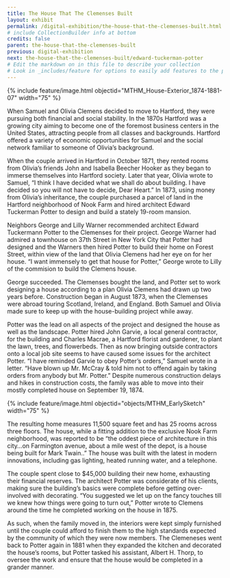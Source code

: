 ```yaml
---
title: The House That The Clemenses Built
layout: exhibit
permalink: /digital-exhibition/the-house-that-the-clemenses-built.html
# include CollectionBuilder info at bottom
credits: false
parent: the-house-that-the-clemenses-built
previous: digital-exhibition
next: the-house-that-the-clemenses-built/edward-tuckerman-potter
# Edit the markdown on in this file to describe your collection
# Look in _includes/feature for options to easily add features to the page
---
```


{% include feature/image.html objectid="MTHM_House-Exterior_1874-1881-07" width="75" %}

When Samuel and Olivia Clemens decided to move to Hartford, they were pursuing both financial and social stability. In the 1870s Hartford was a growing city aiming to become one of the foremost business centers in the United States, attracting people from all classes and backgrounds. Hartford offered a variety of economic opportunities for Samuel and the social network familiar to someone of Olivia’s background.

When the couple arrived in Hartford in October 1871, they rented rooms from Olivia’s friends John and Isabella Beecher Hooker as they began to immerse themselves into Hartford society. Later that year, Olivia wrote to Samuel, “I think I have decided what we shall do about building. I have decided so you will not have to decide, Dear Heart.” In 1873, using money from Olivia’s inheritance, the couple purchased a parcel of land in the Hartford neighborhood of Nook Farm and hired architect Edward Tuckerman Potter to design and build a stately 19-room mansion.

Neighbors George and Lilly Warner recommended architect Edward Tuckermann Potter to the Clemenses for their project. George Warner had admired a townhouse on 37th Street in New York City that Potter had designed and the Warners then hired Potter to build their home on Forest Street, within view of  the land that Olivia Clemens had her eye on for her house. “I want immensely to get that house for Potter,” George wrote to Lilly of the commision to build the Clemens house.

George succeeded. The Clemenses bought the land, and Potter set to work designing a house according to a plan Olivia Clemens had drawn up two years before. Construction began in August 1873, when the Clemenses were abroad touring Scotland, Ireland, and England. Both Samuel and Olivia made sure to keep up with the house-building project while away.

Potter was the lead on all aspects of the project and designed the house as well as the landscape. Potter hired John Garvie, a local general contractor, for the building and Charles Macrae, a Hartford florist and gardener, to plant the lawn, trees, and flowerbeds. Then as now bringing outside contractors onto a local job site seems to have caused some issues for the architect Potter. “I have reminded Garvie to obey Potter’s orders,” Samuel wrote in a letter. “Have blown up Mr. McCray & told him not to offend again by taking orders from anybody but Mr. Potter.” Despite numerous construction delays and hikes in construction costs, the family was able to move into their mostly completed house on September 19, 1874. 

{% include feature/image.html objectid="objects/MTHM_EarlySketch" width="75" %}

The resulting home measures 11‚500 square feet and has 25 rooms across three floors. The house, while a fitting addition to the exclusive Nook Farm neighborhood, was reported to be “the oddest piece of architecture in this city…on Farmington avenue, about a mile west of the depot, is a house being built for Mark Twain..”  The house was built with the latest in modern innovations, including gas lighting, heated running water, and a telephone.

The couple spent close to $45‚000 building their new home, exhausting their financial reserves. The architect Potter was considerate of his clients, making sure the building’s basics were complete before getting over-involved with decorating. “You suggested we let up on the fancy touches till we knew how things were going to turn out,” Potter wrote to Clemens around the time he completed working on the house in 1875. 

As such, when the family moved in, the interiors were kept simply furnished until the couple could afford to finish them to the high standards expected by the community of which they were now members. The Clemeneses went back to Potter again in 1881 when they expanded the kitchen and decorated the house’s rooms, but Potter tasked his assistant, Albert H. Thorp, to oversee the work and ensure that the house would be completed in a grander manner.
